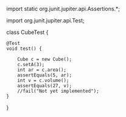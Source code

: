 import static org.junit.jupiter.api.Assertions.*;

import org.junit.jupiter.api.Test;

class CubeTest {

	@Test
	void test() {
		
		Cube c = new Cube();
		c.setA(3);
		int ar = c.area();
		assertEquals(5, ar);
		int v = c.volume();
		assertEquals(27, v);
		//fail("Not yet implemented");
	}

}

